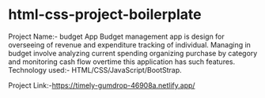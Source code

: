 # html-css-project-boilerplate
Project Name:- budget App
Budget management app is design for overseeing of revenue and expenditure tracking of individual.
Managing in budget involve analyzing current spending organizing purchase by category and monitoring cash flow overtime this application has such features.
Technology used:- 
               HTML/CSS/JavaScript/BootStrap.

Project Link:-https://timely-gumdrop-46908a.netlify.app/
 
 
